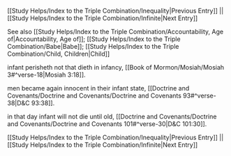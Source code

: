 [[Study Helps/Index to the Triple Combination/Inequality|Previous Entry]]  ||  [[Study Helps/Index to the Triple Combination/Infinite|Next Entry]]

 See also [[Study Helps/Index to the Triple Combination/Accountability, Age of|Accountability, Age of]]; [[Study Helps/Index to the Triple Combination/Babe|Babe]]; [[Study Helps/Index to the Triple Combination/Child, Children|Child]]

 infant perisheth not that dieth in infancy, [[Book of Mormon/Mosiah/Mosiah 3#^verse-18|Mosiah 3:18]].

 men became again innocent in their infant state, [[Doctrine and Covenants/Doctrine and Covenants/Doctrine and Covenants 93#^verse-38|D&C 93:38]].

 in that day infant will not die until old, [[Doctrine and Covenants/Doctrine and Covenants/Doctrine and Covenants 101#^verse-30|D&C 101:30]].

[[Study Helps/Index to the Triple Combination/Inequality|Previous Entry]]  ||  [[Study Helps/Index to the Triple Combination/Infinite|Next Entry]]